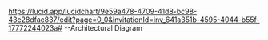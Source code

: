 https://lucid.app/lucidchart/9e59a478-4709-41d8-bc98-43c28dfac837/edit?page=0_0&invitationId=inv_641a351b-4595-4044-b55f-17772244023a# --Architectural Diagram
